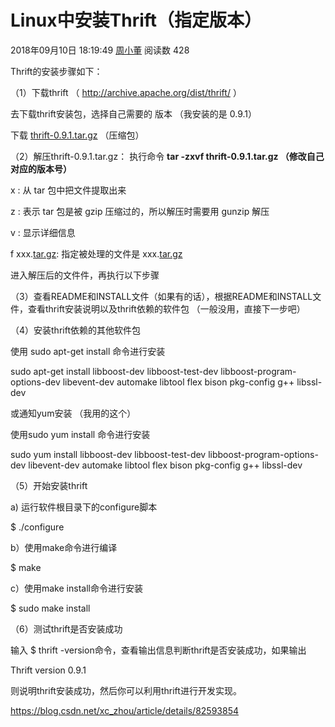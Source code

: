 # Linux中安装Thrift（指定版本）

2018年09月10日 18:19:49 [周小董](https://me.csdn.net/xc_zhou) 阅读数 428



 Thrift的安装步骤如下：

（1）下载thrift  （  <http://archive.apache.org/dist/thrift/>  ）

去下载thrift安装包，选择自己需要的 版本 （我安装的是 0.9.1）

下载     [thrift-0.9.1.tar.gz](http://archive.apache.org/dist/thrift/0.9.1/thrift-0.9.1.tar.gz)   （压缩包）

（2）解压thrift-0.9.1.tar.gz：  执行命令    **tar -zxvf thrift-0.9.1.tar.gz    （修改自己对应的版本号）**

x : 从 tar 包中把文件提取出来

z : 表示 tar 包是被 gzip 压缩过的，所以解压时需要用 gunzip 解压

v : 显示详细信息

f xxx.[tar.gz](https://www.baidu.com/s?wd=tar.gz&tn=SE_PcZhidaonwhc_ngpagmjz&rsv_dl=gh_pc_zhidao):  指定被处理的文件是 xxx.[tar.gz](https://www.baidu.com/s?wd=tar.gz&tn=SE_PcZhidaonwhc_ngpagmjz&rsv_dl=gh_pc_zhidao)

进入解压后的文件件，再执行以下步骤

（3）查看README和INSTALL文件（如果有的话），根据README和INSTALL文件，查看thrift安装说明以及thrift依赖的软件包 （一般没用，直接下一步吧）

（4）安装thrift依赖的其他软件包

使用 sudo apt-get install 命令进行安装

sudo apt-get install libboost-dev libboost-test-dev libboost-program-options-dev libevent-dev automake libtool flex bison pkg-config g++ libssl-dev

或通知yum安装  （我用的这个）

使用sudo yum install 命令进行安装

sudo yum install libboost-dev libboost-test-dev libboost-program-options-dev libevent-dev automake libtool flex bison pkg-config g++ libssl-dev

（5）开始安装thrift

 a)  运行软件根目录下的configure脚本

 $ ./configure

 b）使用make命令进行编译

$ make

c）使用make install命令进行安装

$ sudo make install

（6）测试thrift是否安装成功

输入 $ thrift -version命令，查看输出信息判断thrift是否安装成功，如果输出

Thrift version 0.9.1

则说明thrift安装成功，然后你可以利用thrift进行开发实现。





<https://blog.csdn.net/xc_zhou/article/details/82593854>